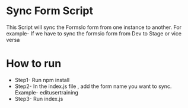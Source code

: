 # Sync Form Script
This Script will sync the FormsIo form from one instance to another.
For example- If we have to sync the formsio form from Dev to Stage or vice versa

# How to run
* Step1- Run npm install
* Step2- In the index.js file , add the form name you want to sync.
Example- editusertraining
* Step3- Run index.js


